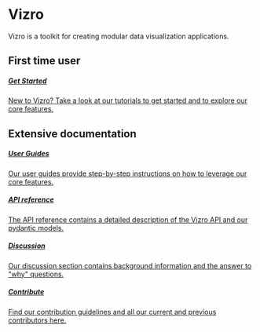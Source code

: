 # Vizro

Vizro is a toolkit for creating modular data visualization applications.

## First time user

<div class="card-section-wrapper" style="display: block;">
<div class="responsive-grid">

<a class="card-wrapper" href="pages/tutorials/first_dashboard/">
  <div class="card">
    <div class="card-content">
      <h5>Get Started</h5>
      <p>
        New to Vizro? Take a look at our tutorials to get started and to explore our core features.
      </p>
    </div>
  </div>
</a>

</div>
</div>

## Extensive documentation

<div class="card-section-wrapper" style="display: block;">
<div class="responsive-grid">

<a class="card-wrapper" href="pages/user_guides/install/">
  <div class="card">
    <div class="card-content">
      <h5>User Guides</h5>
      <p>
        Our user guides provide step-by-step instructions on how to leverage our core features.
      </p>
    </div>
  </div>
</a>

<a class="card-wrapper" href="pages/API_reference/vizro/">
  <div class="card">
    <div class="card-content">
      <h5>API reference</h5>
      <p>
        The API reference contains a detailed description of the Vizro API and our pydantic models.
      </p>
    </div>
  </div>
</a>

<a class="card-wrapper" href="pages/discussion/why_vizro/">
  <div class="card">
    <div class="card-content">
      <h5>Discussion</h5>
      <p>
        Our discussion section contains background information and the answer to "why" questions.
      </p>
    </div>
  </div>
</a>

<a class="card-wrapper" href="pages/development/contributing/">
  <div class="card">
    <div class="card-content">
      <h5>Contribute</h5>
      <p>
        Find our contribution guidelines and all our current and previous contributors here.
      </p>
    </div>
  </div>
</a>

</div>
</div>
